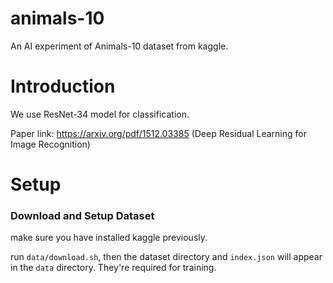 # animals-10

An AI experiment of Animals-10 dataset from kaggle.

# Introduction

We use ResNet-34 model for classification.

Paper link: https://arxiv.org/pdf/1512.03385 (Deep Residual Learning for Image Recognition)

# Setup

### Download and Setup Dataset

make sure you have installed kaggle previously.

run `data/download.sh`, then the dataset directory and `index.json` will appear in the `data` directory.
They're required for training.
